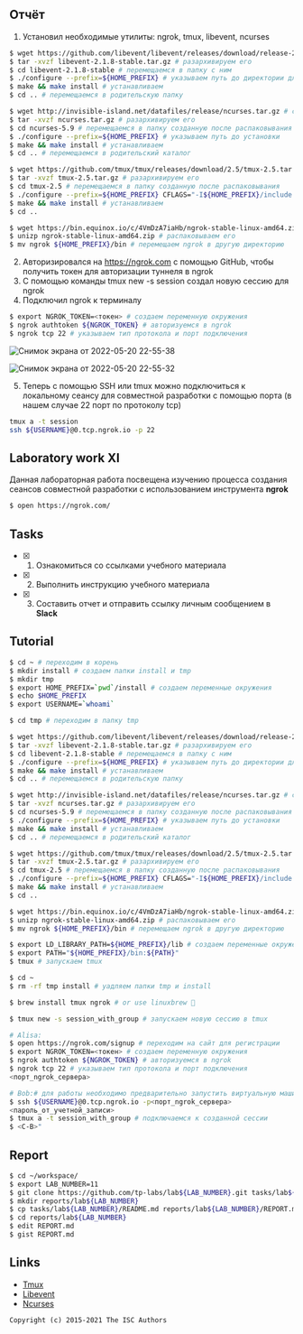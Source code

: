 ## Отчёт
1. Установил необходимые утилиты: ngrok, tmux, libevent, ncurses
```sh
$ wget https://github.com/libevent/libevent/releases/download/release-2.1.8-stable/libevent-2.1.8-stable.tar.gz # скачиваем архим libevent
$ tar -xvzf libevent-2.1.8-stable.tar.gz # разархивируем его
$ cd libevent-2.1.8-stable # перемещаемся в папку с ним
$ ./configure --prefix=${HOME_PREFIX} # указываем путь до директории для установки
$ make && make install # устанавливаем
$ cd .. # перемещаемся в родительскую папку

$ wget http://invisible-island.net/datafiles/release/ncurses.tar.gz # скачиваем архив ncurses
$ tar -xvzf ncurses.tar.gz # разархивируем его
$ cd ncurses-5.9 # перемещаемся в папку созданную после распаковывания
$ ./configure --prefix=${HOME_PREFIX} # указываем путь до установки
$ make && make install # устанавливаем
$ cd .. # перемещаемся в родительский каталог

$ wget https://github.com/tmux/tmux/releases/download/2.5/tmux-2.5.tar.gz # скачиваем архив tmux
$ tar -xvzf tmux-2.5.tar.gz # разархивируем его
$ cd tmux-2.5 # перемещаемся в папку созданную после распаковывания
$ ./configure --prefix=${HOME_PREFIX} CFLAGS="-I${HOME_PREFIX}/include -I${HOME_PREFIX}/include/ncurses" LDFLAGS="-L${HOME_PREFIX}/lib"
$ make && make install # устанавливаем
$ cd ..

$ wget https://bin.equinox.io/c/4VmDzA7iaHb/ngrok-stable-linux-amd64.zip # скачиваем архив ngrok
$ unizp ngrok-stable-linux-amd64.zip # распаковываем его
$ mv ngrok ${HOME_PREFIX}/bin # перемещаем ngrok в другую директорию
```
2. Авторизировался на https://ngrok.com с помощью GitHub, чтобы получить токен для авторизации туннеля в ngrok
3. С помощью команды tmux new -s session создал новую сессию для ngrok
4. Подключил ngrok к терминалу
```sh
$ export NGROK_TOKEN=<токен> # создаем переменную окружения
$ ngrok authtoken ${NGROK_TOKEN} # авторизуемся в ngrok
$ ngrok tcp 22 # указываем тип протокола и порт подключения
```
![Снимок экрана от 2022-05-20 22-55-38](https://user-images.githubusercontent.com/90759633/169601997-cd5d3b77-4778-41a5-b73d-4e0337083476.png)

![Снимок экрана от 2022-05-20 22-55-32](https://user-images.githubusercontent.com/90759633/169601975-1285ad77-9aac-41e7-a19f-a8610b946b49.png)

5. Теперь с помощью SSH или tmux можно подключиться к локальному сеансу для совместной разработки с помощью порта (в нашем случае 22 порт по протоколу tcp)
```sh
tmux a -t session
ssh ${USERNAME}@0.tcp.ngrok.io -p 22
```

## Laboratory work XI

Данная лабораторная работа посвещена изучению процесса создания сеансов совместной разработки с использованием инструмента **ngrok**

```sh
$ open https://ngrok.com/
```

## Tasks

- [x] 1. Ознакомиться со ссылками учебного материала
- [x] 2. Выполнить инструкцию учебного материала
- [x] 3. Составить отчет и отправить ссылку личным сообщением в **Slack**

## Tutorial

```sh
$ cd ~ # переходим в корень
$ mkdir install # создаем папки install и tmp
$ mkdir tmp
$ export HOME_PREFIX=`pwd`/install # создаем переменные окружения
$ echo $HOME_PREFIX
$ export USERNAME=`whoami`
```

```sh
$ cd tmp # переходим в папку tmp
```

```sh
$ wget https://github.com/libevent/libevent/releases/download/release-2.1.8-stable/libevent-2.1.8-stable.tar.gz # скачиваем архим libevent
$ tar -xvzf libevent-2.1.8-stable.tar.gz # разархивируем его
$ cd libevent-2.1.8-stable # перемещаемся в папку с ним
$ ./configure --prefix=${HOME_PREFIX} # указываем путь до директории для установки
$ make && make install # устанавливаем
$ cd .. # перемещаемся в родительскую папку
```

```sh
$ wget http://invisible-island.net/datafiles/release/ncurses.tar.gz # скачиваем архив ncurses
$ tar -xvzf ncurses.tar.gz # разархивируем его
$ cd ncurses-5.9 # перемещаемся в папку созданную после распаковывания
$ ./configure --prefix=${HOME_PREFIX} # указываем путь до установки
$ make && make install # устанавливаем
$ cd .. # перемещаемся в родительский каталог
```


```sh
$ wget https://github.com/tmux/tmux/releases/download/2.5/tmux-2.5.tar.gz # скачиваем архив tmux
$ tar -xvzf tmux-2.5.tar.gz # разархивируем его
$ cd tmux-2.5 # перемещаемся в папку созданную после распаковывания
$ ./configure --prefix=${HOME_PREFIX} CFLAGS="-I${HOME_PREFIX}/include -I${HOME_PREFIX}/include/ncurses" LDFLAGS="-L${HOME_PREFIX}/lib"
$ make && make install # устанавливаем
$ cd ..
```

```sh
$ wget https://bin.equinox.io/c/4VmDzA7iaHb/ngrok-stable-linux-amd64.zip # скачиваем архив ngrok
$ unizp ngrok-stable-linux-amd64.zip # распаковываем его
$ mv ngrok ${HOME_PREFIX}/bin # перемещаем ngrok в другую директорию
```

```sh
$ export LD_LIBRARY_PATH=${HOME_PREFIX}/lib # создаем переменные окружения
$ export PATH="${HOME_PREFIX}/bin:${PATH}"
$ tmux # запускаем tmux
```

```sh
$ cd ~
$ rm -rf tmp install # уадляем папки tmp и install
```

```sh
$ brew install tmux ngrok # or use linuxbrew 🎉
```

```sh
$ tmux new -s session_with_group # запускаем новую сессию в tmux
```

```sh
# Alisa:
$ open https://ngrok.com/signup # переходим на сайт для регистрации
$ export NGROK_TOKEN=<токен> # создаем переменную окружения
$ ngrok authtoken ${NGROK_TOKEN} # авторизуемся в ngrok
$ ngrok tcp 22 # указываем тип протокола и порт подключения
<порт_ngrok_сервера>
```

```sh
# Bob:# для работы необходимо предварительно запустить виртуальную машину из прошлой ЛР
$ ssh ${USERNAME}@0.tcp.ngrok.io -p<порт_ngrok_сервера>
<пароль_от_учетной_записи>
$ tmux a -t session_with_group # подключаемся к созданной сессии
$ <C-B>"
```

## Report

```sh
$ cd ~/workspace/
$ export LAB_NUMBER=11
$ git clone https://github.com/tp-labs/lab${LAB_NUMBER}.git tasks/lab${LAB_NUMBER}
$ mkdir reports/lab${LAB_NUMBER}
$ cp tasks/lab${LAB_NUMBER}/README.md reports/lab${LAB_NUMBER}/REPORT.md
$ cd reports/lab${LAB_NUMBER}
$ edit REPORT.md
$ gist REPORT.md
```

## Links

- [Tmux](https://raw.githubusercontent.com/tmux/tmux/master/README)
- [Libevent](http://libevent.org)
- [Ncurses](http://invisible-island.net/ncurses/)

```
Copyright (c) 2015-2021 The ISC Authors
```
